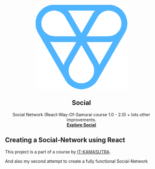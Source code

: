 <p align="center">
  <img src="https://github.com/andrian-kars/social/blob/main/public/images/logo.png?raw=true" alt="Social's custom image"/>
</p>
<h2 align="center">Social</h2>

<p align="center">
  Social Network (React-Way-Of-Samurai course 1.0 - 2.0) + lots other improvements.
  <br>
  <a href="https://andrian-kars.github.io/social/"><strong>Explore Social</strong></a>
</p>

## Creating a Social-Network using React

This project is a part of a course by [IT-KAMASUTRA](https://it-kamasutra.com/).

And also my second attempt to create a fully functional Social-Network
